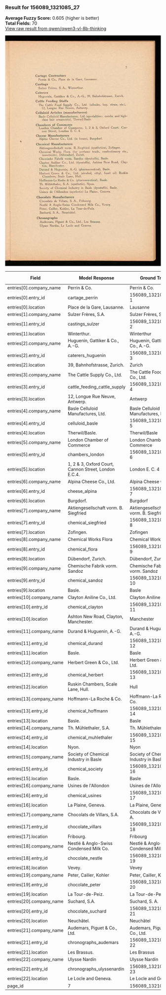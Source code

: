 ### Result for 156089_1321085_27
**Average Fuzzy Score:** 0.605 (higher is better)<br>
**Total Fields:** 70<br>
[View raw result from qwen/qwen3-vl-8b-thinking](https://github.com/RISE-UNIBAS/humanities_data_benchmark/blob/main/results/2025-10-28/T0394/request_T0394_156089_1321085_27.json)

<img src="https://github.com/RISE-UNIBAS/humanities_data_benchmark/blob/main/benchmarks/company_lists/images/156089_1321085_27.jpg?raw=true" alt="156089_1321085_27" width="600px">

| Field | Model Response | Ground Truth | Fuzzy Score | Match |
|-------|----------------|--------------|-------------|-------|
| entries[0].company_name | Perrin & Co. | Perrin & Co. | 1.000 | ✅ |
| entries[0].entry_id | cartage_perrin | 156089_1321085_27-1 | 0.061 | ❌ |
| entries[0].location | Place de la Gare, Lausanne. | Lausanne | 0.457 | ❌ |
| entries[1].company_name | Sulzer Frères, S.A. | Sulzer Frères, S. A. | 0.974 | ✅ |
| entries[1].entry_id | castings_sulzer | 156089_1321085_27-2 | 0.059 | ❌ |
| entries[1].location | Winterthur. | Winterthur | 0.952 | ✅ |
| entries[2].company_name | Huguenin, Gattiker & Co., A.-G. | Huguenin, Gattiker & Co., A.-G. | 1.000 | ✅ |
| entries[2].entry_id | caterers_huguenin | 156089_1321085_27-3 | 0.056 | ❌ |
| entries[2].location | 39, Bahnhofstrasse, Zurich. | Zurich | 0.364 | ❌ |
| entries[3].company_name | The Cattle Supply Co., Ltd. | The Cattle Food Supply Co., Ltd. | 0.915 | ❌ |
| entries[3].entry_id | cattle_feeding_cattle_supply | 156089_1321085_27-4 | 0.085 | ❌ |
| entries[3].location | 12, Longue Rue Neuve, Antwerp. | Antwerp | 0.378 | ❌ |
| entries[4].company_name | Basle Celluloid Manufactures, Ltd. | Basle Celluloid Manufactures, Ltd. | 1.000 | ✅ |
| entries[4].entry_id | celluloid_basle | 156089_1321085_27-5 | 0.059 | ❌ |
| entries[4].location | Therwil/Basle. | Therwil/Basle | 0.963 | ✅ |
| entries[5].company_name | London Chamber of Commerce | London Chamber of Commerce | 1.000 | ✅ |
| entries[5].entry_id | chambers_london | 156089_1321085_27-6 | 0.059 | ❌ |
| entries[5].location | 1, 2 & 3, Oxford Court, Cannon Street, London E.C.4. | London E. C. 4 | 0.364 | ❌ |
| entries[6].company_name | Alpina Cheese Co., Ltd. | Alpina Cheese Co., Ltd. | 1.000 | ✅ |
| entries[6].entry_id | cheese_alpina | 156089_1321085_27-7 | 0.062 | ❌ |
| entries[6].location | Burgdorf. | Burgdorf | 0.941 | ✅ |
| entries[7].company_name | Aktiengesellschaft vorm. B. Siegfried | Aktiengesellschaft vorm. B. Siegfried | 1.000 | ✅ |
| entries[7].entry_id | chemical_siegfried | 156089_1321085_27-8 | 0.054 | ❌ |
| entries[7].location | Zofingen. | Zofingen | 0.941 | ✅ |
| entries[8].company_name | Chemical Works Flora | Chemical Works Flora | 1.000 | ✅ |
| entries[8].entry_id | chemical_flora | 156089_1321085_27-9 | 0.061 | ❌ |
| entries[8].location | Dübendorf, Zurich. | Dübendorf, Zurich | 0.971 | ✅ |
| entries[9].company_name | Chemische Fabrik vorm. Sandoz | Chemische Fabrik vorm. Sandoz | 1.000 | ✅ |
| entries[9].entry_id | chemical_sandoz | 156089_1321085_27-10 | 0.057 | ❌ |
| entries[9].location | Basle. | Basle | 0.909 | ❌ |
| entries[10].company_name | Clayton Aniline Co., Ltd. | Clayton Aniline Co., Ltd. | 1.000 | ✅ |
| entries[10].entry_id | chemical_clayton | 156089_1321085_27-11 | 0.056 | ❌ |
| entries[10].location | Ashton New Road, Clayton, Manchester. | Manchester | 0.426 | ❌ |
| entries[11].company_name | Durand & Huguenin, A.-G. | Durand & Huguenin, A.-G. | 1.000 | ✅ |
| entries[11].entry_id | chemical_durand | 156089_1321085_27-12 | 0.057 | ❌ |
| entries[11].location | Basle. | Basle | 0.909 | ❌ |
| entries[12].company_name | Herbert Green & Co., Ltd. | Herbert Green & Co., Ltd. | 1.000 | ✅ |
| entries[12].entry_id | chemical_herbert | 156089_1321085_27-13 | 0.056 | ❌ |
| entries[12].location | Ruskin Chambers, Scale Lane, Hull. | Hull | 0.211 | ❌ |
| entries[13].company_name | Hoffmann-La Roche & Co. | Hoffmann-La Roche & Co. | 1.000 | ✅ |
| entries[13].entry_id | chemical_hoffmann | 156089_1321085_27-14 | 0.054 | ❌ |
| entries[13].location | Basle. | Basle | 0.909 | ❌ |
| entries[14].company_name | Th. Mühlethaler, S.A. | Th. Mühlethaler, S. A. | 0.977 | ✅ |
| entries[14].entry_id | chemical_muhlethaler | 156089_1321085_27-15 | 0.050 | ❌ |
| entries[14].location | Nyon. | Nyon | 0.889 | ❌ |
| entries[15].company_name | Society of Chemical Industry in Basle | Society of Chemical Industry in Basle | 1.000 | ✅ |
| entries[15].entry_id | chemical_society | 156089_1321085_27-16 | 0.056 | ❌ |
| entries[15].location | Basle. | Basle | 0.909 | ❌ |
| entries[16].company_name | Usines de l'Allondon | Usines de l'Allondon | 1.000 | ✅ |
| entries[16].entry_id | chemical_usines | 156089_1321085_27-17 | 0.057 | ❌ |
| entries[16].location | La Plaine, Geneva. | La Plaine, Geneva | 0.971 | ✅ |
| entries[17].company_name | Chocolats de Villars, S.A. | Chocolats de Villars, S. A. | 0.981 | ✅ |
| entries[17].entry_id | chocolate_villars | 156089_1321085_27-18 | 0.054 | ❌ |
| entries[17].location | Fribourg. | Fribourg | 0.941 | ✅ |
| entries[18].company_name | Nestlé & Anglo-Swiss Condensed Milk Co. | Nestlé & Anglo-Swiss Condensed Milk Co. | 1.000 | ✅ |
| entries[18].entry_id | chocolate_nestle | 156089_1321085_27-19 | 0.056 | ❌ |
| entries[18].location | Vevey. | Vevey | 0.909 | ❌ |
| entries[19].company_name | Peter, Cailier, Kohler | Peter, Cailler, Kohler | 0.955 | ✅ |
| entries[19].entry_id | chocolate_peter | 156089_1321085_27-20 | 0.057 | ❌ |
| entries[19].location | La Tour-de-Peiz. | La Tour-de-Peilz | 0.938 | ✅ |
| entries[20].company_name | Suchard, S.A. | Suchard, S. A. | 0.963 | ✅ |
| entries[20].entry_id | chocolate_suchard | 156089_1321085_27-21 | 0.054 | ❌ |
| entries[20].location | Neuchâtel. | Neuchâtel | 0.947 | ✅ |
| entries[21].company_name | Audemars, Piguet & Co., Ltd. | Audemars, Piguet & Co., Ltd. | 1.000 | ✅ |
| entries[21].entry_id | chronographs_audemars | 156089_1321085_27-22 | 0.049 | ❌ |
| entries[21].location | Les Brassus. | Les Brassus | 0.957 | ✅ |
| entries[22].company_name | Ulysse Nardin | Ulysse Nardin | 1.000 | ✅ |
| entries[22].entry_id | chronographs_ulyssenardin | 156089_1321085_27-23 | 0.044 | ❌ |
| entries[22].location | Le Locle and Geneva. | Le Locle and Geneva | 0.974 | ✅ |
| page_id | 7 | 156089_1321085_27 | 0.111 | ❌ |
